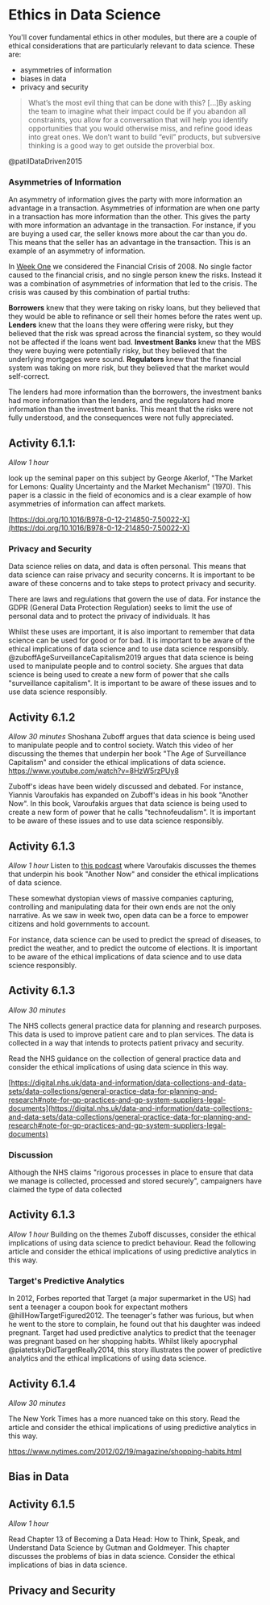 # Ethics in Data Science

You'll cover fundamental ethics in other modules, but there are a couple of
ethical considerations that are particularly relevant to data science. These
are:

- asymmetries of information
- biases in data
- privacy and security

> What’s the most evil thing that can be done with this? \[...\]By asking the team
> to imagine what their impact could be if you abandon all constraints, you
> allow for a conversation that will help you identify opportunities that you
> would otherwise miss, and refine good ideas into great ones. We don’t want to
> build “evil” products, but subversive thinking is a good way to get outside
> the proverbial box.

@patilDataDriven2015

### Asymmetries of Information

An asymmetry of information gives the party with more information an advantage
in a transaction. Asymmetries of information are when one party in a transaction
has more information than the other. This gives the party with more information
an advantage in the transaction. For instance, if you are buying a used car, the
seller knows more about the car than you do. This means that the seller has an
advantage in the transaction. This is an example of an asymmetry of information.

In [Week One](Week_1-Introduction.md) we considered the Financial Crisis
of 2008. No single factor caused to the financial crisis, and no single person
knew the risks. Instead it was a combination of asymmetries of information that
led to the crisis. The crisis was caused by this combination of partial truths:

**Borrowers** knew that they were taking on risky loans, but they believed that
they would be able to refinance or sell their homes before the rates went up.
**Lenders** knew that the loans they were offering were risky, but they believed
that the risk was spread across the financial system, so they would not be
affected if the loans went bad. **Investment Banks** knew that the MBS they were
buying were potentially risky, but they believed that the underlying mortgages
were sound. **Regulators** knew that the financial system was taking on more
risk, but they believed that the market would self-correct.

The lenders had more information than the borrowers, the investment banks had
more information than the lenders, and the regulators had more information than
the investment banks. This meant that the risks were not fully understood, and
the consequences were not fully appreciated.

## Activity 6.1.1:

_Allow 1 hour_

look up the seminal paper on this subject by George Akerlof, "The Market for
Lemons: Quality Uncertainty and the Market Mechanism" (1970). This paper is a
classic in the field of economics and is a clear example of how asymmetries of
information can affect markets.

[https://doi.org/10.1016/B978-0-12-214850-7.50022-X](https://doi.org/10.1016/B978-0-12-214850-7.50022-X)



### Privacy and Security

Data science relies on data, and data is often personal. This means that data
science can raise privacy and security concerns. It is important to be aware of
these concerns and to take steps to protect privacy and security.

There are laws and regulations that govern the use of data. For instance the
GDPR (General Data Protection Regulation) seeks to limit the use of personal
data and to protect the privacy of individuals. It has

Whilst these uses are important, it is also important to remember that data
science can be used for good or for bad. It is important to be aware of the
ethical implications of data science and to use data science responsibly.
@zuboffAgeSurveillanceCapitalism2019 argues that data science is being used to
manipulate people and to control society. She argues that data science is being
used to create a new form of power that she calls "surveillance capitalism". It
is important to be aware of these issues and to use data science responsibly.

## Activity 6.1.2
_Allow 30 minutes_
Shoshana Zuboff argues that data science is being used to manipulate people and to control society. Watch this video of her discussing the themes that underpin her book "The Age of Surveillance Capitalism" and consider the ethical implications of data science.
https://www.youtube.com/watch?v=8HzW5rzPUy8

Zuboff's ideas have been widely discussed and debated. For instance, Yiannis Varoufakis has expanded on Zuboff's ideas in his book "Another Now". In this book, Varoufakis argues that data science is being used to create a new form of power that he calls "technofeudalism". It is important to be aware of these issues and to use data science responsibly.

## Activity 6.1.3
_Allow 1 hour_
Listen to [this podcast](https://www.philosophizethis.org/podcast/episode-201-transcript-bkx3e-37rkx-bpl83-ysc9b-kkg62) where Varoufakis discusses the themes that underpin his book "Another Now" and consider the ethical implications of data science.

These somewhat dystopian views of massive companies capturing, controlling and manipulating data for their own ends are not the only narrative. As we saw in week two, open data can be a force to empower citizens and hold governments to account. 

For instance, data science can be used to predict the spread of diseases, to predict the weather, and to predict the outcome of elections. It is important to be aware of the ethical implications of data science and to use data science responsibly.

## Activity 6.1.3
_Allow 30 minutes_

The NHS collects general practice data for planning and research purposes. This data is used to improve patient care and to plan services. The data is collected in a way that intends to protects patient privacy and security.

Read the NHS guidance on the collection of general practice data and consider the ethical implications of using data science in this way.

[https://digital.nhs.uk/data-and-information/data-collections-and-data-sets/data-collections/general-practice-data-for-planning-and-research#note-for-gp-practices-and-gp-system-suppliers-legal-documents](https://digital.nhs.uk/data-and-information/data-collections-and-data-sets/data-collections/general-practice-data-for-planning-and-research#note-for-gp-practices-and-gp-system-suppliers-legal-documents)

### Discussion

Although the NHS claims "rigorous processes in place to ensure that data we manage is collected, processed and stored securely", campaigners have claimed the type of data collected 

## Activity 6.1.3
_Allow 1 hour_
Building on the themes Zuboff discusses, consider the ethical implications of using data science to predict behaviour. Read the following article and consider the ethical implications of using predictive analytics in this way.




### Target's Predictive Analytics

In 2012, Forbes reported that Target (a major supermarket in the US) had sent a
teenager a coupon book for expectant mothers @hillHowTargetFigured2012. The
teenager's father was furious, but when he went to the store to complain, he
found out that his daughter was indeed pregnant. Target had used predictive
analytics to predict that the teenager was pregnant based on her shopping
habits. Whilst likely apocryphal @piatetskyDidTargetReally2014, this story
illustrates the power of predictive analytics and the ethical implications of
using data science.

## Activity 6.1.4
_Allow 30 minutes_

The New York Times has a more nuanced take on this story. Read the article and
consider the ethical implications of using predictive analytics in this way.

https://www.nytimes.com/2012/02/19/magazine/shopping-habits.html



## Bias in Data

## Activity 6.1.5
_Allow 1 hour_

Read Chapter 13 of Becoming a Data Head: How to Think, Speak, and Understand Data Science by Gutman and Goldmeyer. This chapter discusses the problems of bias in data science. Consider the ethical implications of bias in data science.

## Privacy and Security
